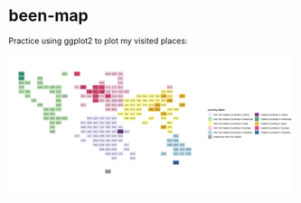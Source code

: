 # been-map

Practice using ggplot2 to plot my visited places:

![](practice-world-tile-been-map.png)
